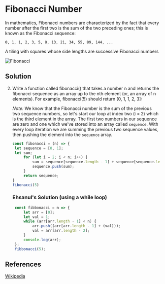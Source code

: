 # Fibonacci Number

In mathematics, Fibonacci numbers are characterized by 
the fact that every number after the first two is the sum of the two 
preceding ones; this is known as the Fibonacci sequence:

`0, 1, 1, 2, 3, 5, 8, 13, 21, 34, 55, 89, 144, ...`

A tiling with squares whose side lengths are successive Fibonacci numbers

![Fibonacci](https://upload.wikimedia.org/wikipedia/commons/d/db/34%2A21-FibonacciBlocks.png)

## Solution

2. Write a function called fibonacci() that takes a number n and returns the fibonacci sequence as an array up to the nth element (or, an array of n elements). For example, fibonacci(5) should return [0, 1, 1, 2, 3]:

   _Note:_ We know that the Fibonacci number is the sum of the previous two sequence numbers, so let's start our loop at index two (i = 2) which is the third element in the array. The first two numbers in our sequence are zero and one which we've stored into an array called `sequence`. With every loop iteration we are summing the previous two sequence values, then pushing the element into the `sequence` array.
   
   ```js
   const fibonacci = (n) => {
    let sequence = [0, 1];
    let sum;
        for (let i = 2; i < n; i++) {
            sum = sequence[sequence.length - 1] + sequence[sequence.length - 2];
            sequence.push(sum);
        }
        return sequence;
   }
   fibonacci(5)
   ```
    
    ### Ehsanul's Solution (using a while loop)
   ```js
    const fibbonacci = n => {
        let arr = [0];
        let val = 1;
        while (arr[arr.length - 1] < n) {
            arr.push((arr[arr.length - 1] + (val)));
            val = arr[arr.length - 2];
        }
        console.log(arr);
    };
    fibbonacci(5);
   ```

## References

[Wikipedia](https://en.wikipedia.org/wiki/Fibonacci_number)
